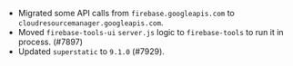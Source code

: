 - Migrated some API calls from `firebase.googleapis.com` to `cloudresourcemanager.googleapis.com`.
- Moved `firebase-tools-ui` `server.js` logic to `firebase-tools` to run it in process. (#7897)
- Updated `superstatic` to `9.1.0` (#7929).
